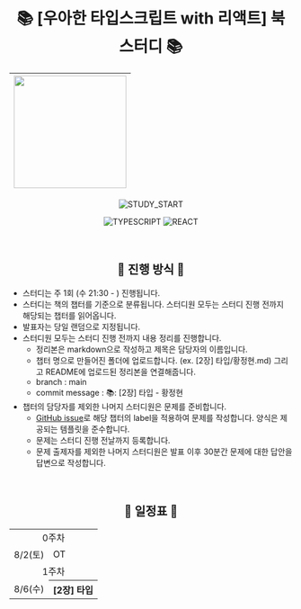 <div align="center">

# 📚 [우아한 타입스크립트 with 리액트] 북 스터디 📚

| <img width="200" src="https://github.com/user-attachments/assets/716ca8b2-ba7f-4bc2-bd1e-4086e34117a1" /> |
| ------------------------------------------------------ |

![STUDY_START](https://img.shields.io/badge/START-2025--08--02-blue)

![TYPESCRIPT](https://img.shields.io/badge/TYPESCRIPT-3178C6?style=for-the-badge&logo=Typescript&logoColor=white)
![REACT](https://img.shields.io/badge/REACT-61DAFB?style=for-the-badge&logo=React&logoColor=black)

<br />

## 📣 진행 방식 📣

<div align="left">

- 스터디는 주 1회 (수 21:30 - ) 진행됩니다.
- 스터디는 책의 챕터를 기준으로 분류됩니다. 스터디원 모두는 스터디 진행 전까지 해당되는 챕터를 읽어옵니다.
- 발표자는 당일 랜덤으로 지정됩니다.
- 스터디원 모두는 스터디 진행 전까지 내용 정리를 진행합니다.
  - 정리본은 markdown으로 작성하고 제목은 담당자의 이름입니다.
  - 챕터 명으로 만들어진 폴더에 업로드합니다. (ex. [2장] 타입/황정현.md) 그리고 README에 업로드된 정리본을 연결해줍니다.
  - branch : main
  - commit message : 📚: [2장] 타입 - 황정현
- 챕터의 담당자를 제외한 나머지 스터디원은 문제를 준비합니다.
  - [GitHub issue](https://github.com/front-book-study/woowahan-ts/issues)로 해당 챕터의 label을 적용하여 문제를 작성합니다. 양식은 제공되는 템플릿을 준수합니다.
  - 문제는 스터디 진행 전날까지 등록합니다.
  - 문제 출제자를 제외한 나머지 스터디원은 발표 이후 30분간 문제에 대한 답안을 답변으로 작성합니다.

</div>
<br />

## 📅 일정표 📅

<table>
<tbody>
<tr>
<td align="center" colspan="5">0주차</td>
</tr>
<tr>
<td align="center">8/2(토)</td>
<td colspan="4">OT</td>
</tr>
<tr>
<td align="center" colspan="5">1주차</td>
</tr>
<tr>
<td align="center">8/6(수)</td>
<th align="left">[2장] 타입</th>
</tr>
</tbody>
</table>

<br />



</div>
